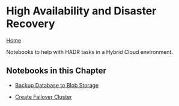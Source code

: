 # High Availability and Disaster Recovery

[Home](../readme.md)

Notebooks to help with HADR tasks in a Hybrid Cloud environment.

## Notebooks in this Chapter
- [Backup Database to Blob Storage](backup-to-blob.ipynb)

- [Create Failover Cluster](configure-failover.ipynb)

